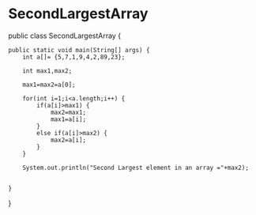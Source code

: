 # SecondLargestArray

public class SecondLargestArray {

	public static void main(String[] args) {
		int a[]= {5,7,1,9,4,2,89,23};
		
		int max1,max2;
		
		max1=max2=a[0];
		
		for(int i=1;i<a.length;i++) {
			if(a[i]>max1) {
				max2=max1;
				max1=a[i];
			}
			else if(a[i]>max2) {
				max2=a[i];
			}
		}
		
		System.out.println("Second Largest element in an array ="+max2);
		

	}

}
